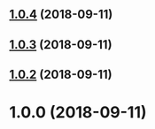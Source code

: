 <a name="1.0.4"></a>
## [1.0.4](https://github.com/dvabuzyarov/product-version/compare/v1.0.3...v1.0.4) (2018-09-11)



<a name="1.0.3"></a>
## [1.0.3](https://github.com/dvabuzyarov/product-version/compare/v1.0.2...v1.0.3) (2018-09-11)



<a name="1.0.2"></a>
## [1.0.2](https://github.com/dvabuzyarov/product-version/compare/v1.0.0...v1.0.2) (2018-09-11)



<a name="1.0.0"></a>
# 1.0.0 (2018-09-11)



